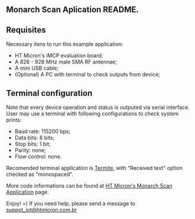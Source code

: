 ## Monarch Scan Aplication README.

## Requisites

Necessary itens to run this example application:

* HT Micron's iMCP evaluation board;
* A 826 - 928 MHz male SMA RF antennae; 
* A mini USB cable;
* (Optional) A PC with terminal to check outputs from device;

## Terminal configuration

Note that every device operation and status is outputed via serial interface. User may use a terminal with following configurations to check system prints:

* Baud rate: 115200 bps;
* Data bits: 8 bits;
* Stop bits: 1 bit;
* Parity: none;
* Flow control: none.

Recomended terminal application is [Termite](https://www.compuphase.com/software_termite.htm), with "Received text" option checked as "monospaced".

More code informations can be found at [HT Micron's Monarch Scan Application](https://htmicron.github.io/MonarchScan/html/index.html) page.

Enjoy! =)
If you need help, please send a message to suppot_iot@htmicron.com.br 
